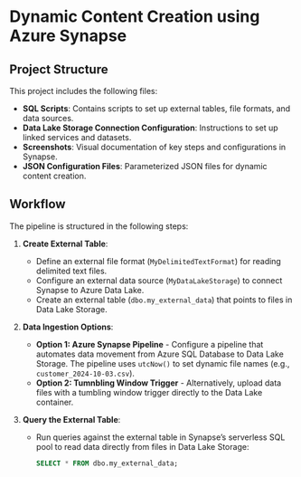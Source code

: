 # Dynamic Content Creation using Azure Synapse 

## Project Structure

This project includes the following files:
- **SQL Scripts**: Contains scripts to set up external tables, file formats, and data sources.
- **Data Lake Storage Connection Configuration**: Instructions to set up linked services and datasets.
- **Screenshots**: Visual documentation of key steps and configurations in Synapse.
- **JSON Configuration Files**: Parameterized JSON files for dynamic content creation.

## Workflow

The pipeline is structured in the following steps:

1. **Create External Table**:
   - Define an external file format (`MyDelimitedTextFormat`) for reading delimited text files.
   - Configure an external data source (`MyDataLakeStorage`) to connect Synapse to Azure Data Lake.
   - Create an external table (`dbo.my_external_data`) that points to files in Data Lake Storage.

2. **Data Ingestion Options**:
   - **Option 1: Azure Synapse Pipeline** - Configure a pipeline that automates data movement from Azure SQL Database to Data Lake Storage. The pipeline uses `utcNow()` to set dynamic file names (e.g., `customer_2024-10-03.csv`).
   - **Option 2: Tumnbling Window Trigger** - Alternatively, upload data files with a tumbling window trigger  directly to the Data Lake container.


3. **Query the External Table**:
   - Run queries against the external table in Synapse’s serverless SQL pool to read data directly from files in Data Lake Storage:
     ```sql
     SELECT * FROM dbo.my_external_data;
     ```
